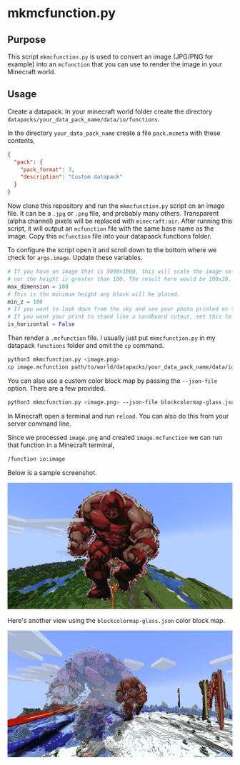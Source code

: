 # mkmcfunction.py

## Purpose

This script `mkmcfunction.py` is used to convert an image (JPG/PNG for example) into an `mcfunction` that you can use to render the image in your Minecraft world.

## Usage

Create a datapack. In your minecraft world folder create the directory `datapacks/your_data_pack_name/data/io/functions`.

In the directory `your_data_pack_name` create a file `pack.mcmeta` with these contents,

```json
{
  "pack": {
    "pack_format": 3,
    "description": "Custom datapack"
  }
}
```

Now clone this repository and run the `mkmcfunction.py` script on an image file. It can be a `.jpg` or `.png` file, and probably many others. Transparent (alpha channel) pixels will be replaced with `minecraft:air`. After running this script, it will output an `mcfunction` file with the same base name as the image. Copy this `mcfunction` file into your datapaack functions folder.

To configure the script open it and scroll down to the bottom where we check for `args.image`. Update these variables.

```py
# If you have an image that is 5000x1000, this will scale the image so that neither the width
# nor the height is greater than 100. The result here would be 100x20.
max_dimension = 100
# This is the minimum height any block will be placed.
min_z = 100
# If you want to look down from the sky and see your photo printed on the ground, set this to True
# If you want your print to stand like a cardboard cutout, set this to False
is_horizontal = False
```

Then render a `.mcfunction` file. I usually just put `mkmcfunction.py` in my datapack `functions` folder and omit the `cp` command.

```sh
python3 mkmcfunction.py <image.png>
cp image.mcfunction path/to/world/datapacks/your_data_pack_name/data/io/functions/
```

You can also use a custom color block map by passing the  `--json-file` option. There are a few provided.

```sh
python3 mkmcfunction.py <image.png> --json-file blockcolormap-glass.json
```

In Minecraft open a terminal and run `reload`. You can also do this from your server command line.

Since we processed `image.png` and created `image.mcfunction` we can run that function in a Minecraft terminal,

```sh
/function io:image
```

Below is a sample screenshot.

![sample image render in-game minecraft](screenshots/jug.png)

Here's another view using the `blockcolormap-glass.json` color block map.

![sample image render in-game minecraft with glass color block map](screenshots/jugtrans.png)